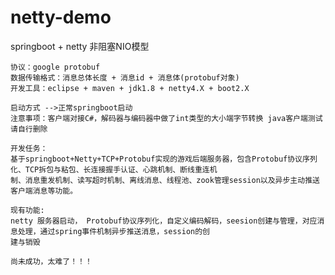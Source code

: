 # netty-demo
springboot + netty 非阻塞NIO模型


```
协议：google protobuf   
数据传输格式：消息总体长度 + 消息id + 消息体(protobuf对象)
开发工具：eclipse + maven + jdk1.8 + netty4.X + boot2.X
```
```
启动方式 -->正常springboot启动
注意事项：客户端对接C#，解码器与编码器中做了int类型的大小端字节转换 java客户端测试请自行删除
```
```
开发任务：
基于springboot+Netty+TCP+Protobuf实现的游戏后端服务器，包含Protobuf协议序列化、TCP拆包与粘包、长连接握手认证、心跳机制、断线重连机
制、消息重发机制、读写超时机制、离线消息、线程池、zook管理session以及异步主动推送客户端消息等功能。
```
```
现有功能:
netty 服务器启动， Protobuf协议序列化，自定义编码解码，seesion创建与管理，对应消息处理，通过spring事件机制异步推送消息，session的创
建与销毁
```
```
尚未成功，太难了！！！
```
